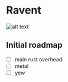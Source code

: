 # Ravent

![alt text](https://cdn.discordapp.com/attachments/881043754952298497/891540783486885898/Screenshot_2021-09-26_at_12.23.29_PM.png)

## Initial roadmap

 - [ ] main rust overhead
 - [ ] metal
 - [ ] yew
